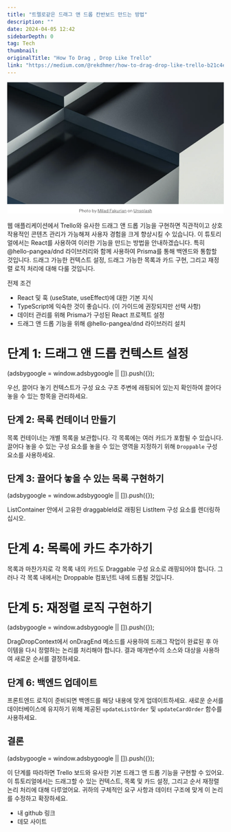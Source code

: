```yaml
---
title: "트렐로같은 드래그 앤 드롭 칸반보드 만드는 방법"
description: ""
date: 2024-04-05 12:42
sidebarDepth: 0
tag: Tech
thumbnail: 
originalTitle: "How To Drag , Drop Like Trello"
link: "https://medium.com/@rekdhmer/how-to-drag-drop-like-trello-b21c4e821429"
---
```



<img src="./img/HowToDrag-DropLikeTrello_0.png" />

웹 애플리케이션에서 Trello와 유사한 드래그 앤 드롭 기능을 구현하면 직관적이고 상호작용적인 콘텐츠 관리가 가능해져 사용자 경험을 크게 향상시킬 수 있습니다. 이 튜토리얼에서는 React를 사용하여 이러한 기능을 만드는 방법을 안내하겠습니다. 특히 @hello-pangea/dnd 라이브러리와 함께 사용하여 Prisma를 통해 백엔드와 통합할 것입니다. 드래그 가능한 컨텍스트 설정, 드래그 가능한 목록과 카드 구현, 그리고 재정렬 로직 처리에 대해 다룰 것입니다.

전제 조건
- React 및 훅 (useState, useEffect)에 대한 기본 지식
- TypeScript에 익숙한 것이 좋습니다. (이 가이드에 권장되지만 선택 사항)
- 데이터 관리를 위해 Prisma가 구성된 React 프로젝트 설정
- 드래그 앤 드롭 기능을 위해 @hello-pangea/dnd 라이브러리 설치

# 단계 1: 드래그 앤 드롭 컨텍스트 설정

<!-- ui-log 수평형 -->
<ins class="adsbygoogle"
  style="display:block"
  data-ad-client="ca-pub-4877378276818686"
  data-ad-slot="9743150776"
  data-ad-format="auto"
  data-full-width-responsive="true"></ins>
<component is="script">
(adsbygoogle = window.adsbygoogle || []).push({});
</component>

우선, 끌어다 놓기 컨텍스트가 구성 요소 구조 주변에 래핑되어 있는지 확인하여 끌어다 놓을 수 있는 항목을 관리하세요.

## 단계 2: 목록 컨테이너 만들기

목록 컨테이너는 개별 목록을 보관합니다. 각 목록에는 여러 카드가 포함될 수 있습니다. 끌어다 놓을 수 있는 구성 요소를 놓을 수 있는 영역을 지정하기 위해 `Droppable` 구성 요소를 사용하세요.

## 단계 3: 끌어다 놓을 수 있는 목록 구현하기

<!-- ui-log 수평형 -->
<ins class="adsbygoogle"
  style="display:block"
  data-ad-client="ca-pub-4877378276818686"
  data-ad-slot="9743150776"
  data-ad-format="auto"
  data-full-width-responsive="true"></ins>
<component is="script">
(adsbygoogle = window.adsbygoogle || []).push({});
</component>

ListContainer 안에서 고유한 draggableId로 래핑된 ListItem 구성 요소를 렌더링하십시오.

# 단계 4: 목록에 카드 추가하기

목록과 마찬가지로 각 목록 내의 카드도 Draggable 구성 요소로 래핑되어야 합니다. 그러나 각 목록 내에서는 Droppable 컴포넌트 내에 드롭될 것입니다.

# 단계 5: 재정렬 로직 구현하기

<!-- ui-log 수평형 -->
<ins class="adsbygoogle"
  style="display:block"
  data-ad-client="ca-pub-4877378276818686"
  data-ad-slot="9743150776"
  data-ad-format="auto"
  data-full-width-responsive="true"></ins>
<component is="script">
(adsbygoogle = window.adsbygoogle || []).push({});
</component>

DragDropContext에서 onDragEnd 메소드를 사용하여 드래그 작업이 완료된 후 아이템을 다시 정렬하는 논리를 처리해야 합니다. 결과 매개변수의 소스와 대상을 사용하여 새로운 순서를 결정하세요.

## 단계 6: 백엔드 업데이트

프론트엔드 로직이 준비되면 백엔드를 해당 내용에 맞게 업데이트하세요. 새로운 순서를 데이터베이스에 유지하기 위해 제공된 `updateListOrder` 및 `updateCardOrder` 함수를 사용하세요.

## 결론

<!-- ui-log 수평형 -->
<ins class="adsbygoogle"
  style="display:block"
  data-ad-client="ca-pub-4877378276818686"
  data-ad-slot="9743150776"
  data-ad-format="auto"
  data-full-width-responsive="true"></ins>
<component is="script">
(adsbygoogle = window.adsbygoogle || []).push({});
</component>

이 단계를 따라하면 Trello 보드와 유사한 기본 드래그 앤 드롭 기능을 구현할 수 있어요. 이 튜토리얼에서는 드래그할 수 있는 컨텍스트, 목록 및 카드 설정, 그리고 순서 재정렬 논리 처리에 대해 다루었어요. 귀하의 구체적인 요구 사항과 데이터 구조에 맞게 이 논리를 수정하고 확장하세요.

- 내 github 링크
- 데모 사이트